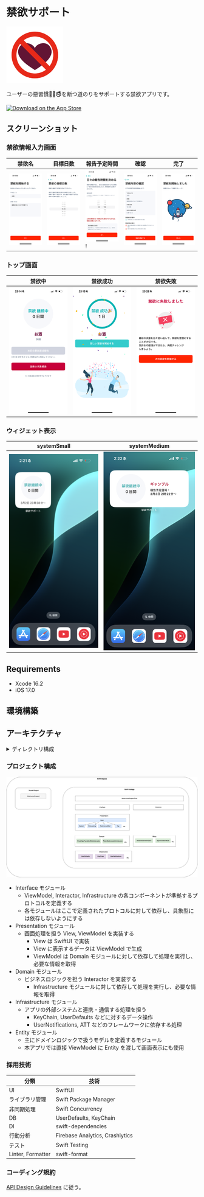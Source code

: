 # 禁欲サポート

<p align="left">
  <img width="150" height="150" src="./Projects/AbstinenceSupport/AbstinenceSupport/Assets.xcassets/AppIcon.appiconset/アプリアイコン.png" />
</p>

ユーザーの悪習慣🍫🍺🚭を断つ道のりをサポートする禁欲アプリです。

[![Download on the App Store](https://developer.apple.com/assets/elements/badges/download-on-the-app-store.svg)](https://apps.apple.com/us/app/%E7%A6%81%E6%AC%B2%E3%82%B5%E3%83%9D%E3%83%BC%E3%83%88/id6742044120)

## スクリーンショット

### 禁欲情報入力画面

| 禁欲名 | 目標日数 | 報告予定時間 | 確認 | 完了 |
| --- | --- | --- | --- | --- |
| <img src="./Images/img_start_name.png" width=300> | <img src="./Images/img_start_days.png" width=300> | <img src="./Images/img_start_reporttime.png" width=300>! | <img src="./Images/img_start_confirmation.png" width=300> | <img src="./Images/img_start_completion.png" width=300> |

### トップ画面

| 禁欲中 | 禁欲成功 | 禁欲失敗 |
| --- | --- | --- |
| <img src="./Images/img_top_progress.png" width=300> | <img src="./Images/img_top_success.png" width=300> | <img src="./Images/img_failure.png" width=300> |

### ウィジェット表示

| systemSmall | systemMedium |
| --- | --- |
| <img src="./Images/img_widget_small.png" width=300> | <img src="./Images/img_widget_medium.png" width=300> |

## Requirements

* Xcode 16.2
* iOS 17.0 

## 環境構築

## アーキテクチャ

<details><summary>ディレクトリ構成</summary>

```md
├── AbstinenceSupport.xcworkspace
├── AbstinenceSupportPackage
│   ├── Package.swift
│   ├── Sources
│   │   ├── AbstinenceSupportCore
│   │   ├── Common
│   │   ├── Domain
│   │   ├── Entity
│   │   ├── Infrastructure
│   │   ├── Interface
│   │   ├── Presentation
│   │   └── TestHelper
│   └── Tests
│       ├── DomainTests
│       ├── EntityTests
│       └── InfrastructureTests
├── DefaultTestPlan.xctestplan
├── Projects
│   └── AbstinenceSupport
│       ├── AbstinenceSupport
│       ├── AbstinenceSupport.xcodeproj
│       ├── AbstinenceSupportWidget
│       ├── AbstinenceSupportWidgetExtension.entitlements
│       ├── Default.xcconfig
│       └── PrivacyInfo.xcprivacy
└── README.md
```

</details>

### プロジェクト構成

![project architecture](./Images/architecture.drawio.png)

* Interface モジュール
    - ViewModel, Interactor, Infrastructure の各コンポーネントが準拠するプロトコルを定義する
    - 各モジュールはここで定義されたプロトコルに対して依存し、具象型には依存しないようにする
* Presentation モジュール
    - 画面処理を担う View, ViewModel を実装する
        - View は SwiftUI で実装
        - View に表示するデータは ViewModel で生成
        - ViewModel は Domain モジュールに対して依存して処理を実行し、必要な情報を取得
* Domain モジュール
    - ビジネスロジックを担う Interactor を実装する
        - Infrastructure モジュールに対して依存して処理を実行し、必要な情報を取得
* Infrastructure モジュール
    - アプリの外部システムと連携・通信する処理を担う
        - KeyChain, UserDefaults などに対するデータ操作
        - UserNotifications, ATT などのフレームワークに依存する処理
* Entity モジュール
    - 主にドメインロジックで扱うモデルを定義するモジュール
    - 本アプリでは直接 ViewModel に Entity を渡して画面表示にも使用

### 採用技術

| 分類                | 技術                              |
| ----------------- | ------------------------------- |
| UI                | SwiftUI                         |
| ライブラリ管理           | Swift Package Manager           |
| 非同期処理             | Swift Concurrency               |
| DB                | UserDefaults, KeyChain          |
| DI                | swift-dependencies              |
| 行動分析              | Firebase Analytics, Crashlytics |
| テスト               | Swift Testing                   |
| Linter, Formatter | swift-format                    |

### コーディング規約

[API Design Guidelines](https://www.swift.org/documentation/api-design-guidelines/) に従う。
